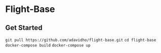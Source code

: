 # Flight-Base

## Get Started
`git pull https://github.com/adavidho/flight-base.git`
`cd flight-base`
`docker-compose build`
`docker-compose up`